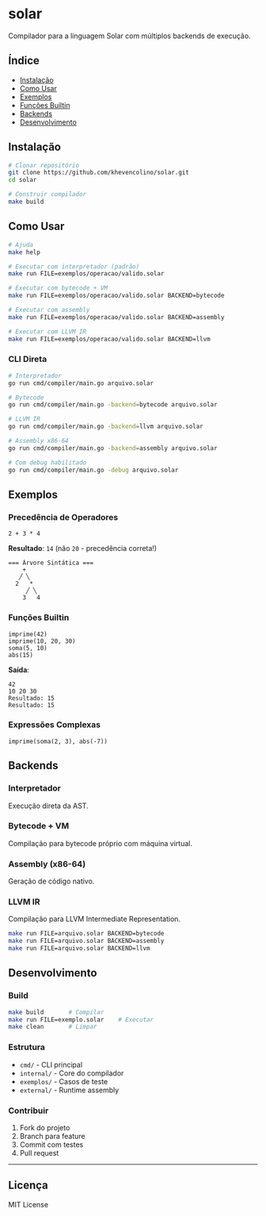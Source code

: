 # solar

Compilador para a linguagem Solar com múltiplos backends de execução.

## Índice

- [Instalação](#-instalação)
- [Como Usar](#-como-usar)
- [Exemplos](#-exemplos)
- [Funções Builtin](#-funções-builtin)
- [Backends](#-backends)
- [Desenvolvimento](#-desenvolvimento)

## Instalação

```bash
# Clonar repositório
git clone https://github.com/khevencolino/solar.git
cd solar

# Construir compilador
make build
```

## Como Usar

```bash
# Ajuda
make help

# Executar com interpretador (padrão)
make run FILE=exemplos/operacao/valido.solar

# Executar com bytecode + VM
make run FILE=exemplos/operacao/valido.solar BACKEND=bytecode

# Executar com assembly
make run FILE=exemplos/operacao/valido.solar BACKEND=assembly

# Executar com LLVM IR
make run FILE=exemplos/operacao/valido.solar BACKEND=llvm
```

### CLI Direta

```bash
# Interpretador
go run cmd/compiler/main.go arquivo.solar

# Bytecode
go run cmd/compiler/main.go -backend=bytecode arquivo.solar

# LLVM IR
go run cmd/compiler/main.go -backend=llvm arquivo.solar

# Assembly x86-64
go run cmd/compiler/main.go -backend=assembly arquivo.solar

# Com debug habilitado
go run cmd/compiler/main.go -debug arquivo.solar
```

## Exemplos

### Precedência de Operadores

```solar
2 + 3 * 4
```

**Resultado**: `14` (não `20` - precedência correta!)

```
=== Árvore Sintática ===
    +
   ╱ ╲
  2   *
     ╱ ╲
    3   4
```

### Funções Builtin

```solar
imprime(42)
imprime(10, 20, 30)
soma(5, 10)
abs(15)
```

**Saída**:

```
42
10 20 30
Resultado: 15
Resultado: 15
```

### Expressões Complexas

```solar
imprime(soma(2, 3), abs(-7))
```

## Backends

### Interpretador

Execução direta da AST.

### Bytecode + VM

Compilação para bytecode próprio com máquina virtual.

### Assembly (x86-64)

Geração de código nativo.

### LLVM IR

Compilação para LLVM Intermediate Representation.

```bash
make run FILE=arquivo.solar BACKEND=bytecode
make run FILE=arquivo.solar BACKEND=assembly
make run FILE=arquivo.solar BACKEND=llvm
```

## Desenvolvimento

### Build

```bash
make build       # Compilar
make run FILE=exemplo.solar    # Executar
make clean       # Limpar
```

### Estrutura

- `cmd/` - CLI principal
- `internal/` - Core do compilador
- `exemplos/` - Casos de teste
- `external/` - Runtime assembly

### Contribuir

1. Fork do projeto
2. Branch para feature
3. Commit com testes
4. Pull request

---

## Licença

MIT License
